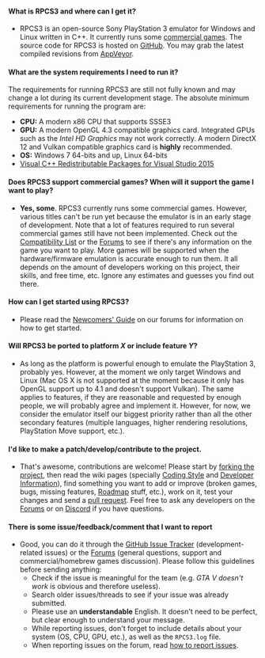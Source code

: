 #### What is RPCS3 and where can I get it?
* RPCS3 is an open-source Sony PlayStation 3 emulator for Windows and Linux written in C++. It currently runs some [commercial games](https://rpcs3.net/compatibility). The source code for RPCS3 is hosted on [GitHub](https://github.com/RPCS3/rpcs3/). You may grab the latest compiled revisions from [AppVeyor](https://ci.appveyor.com/project/rpcs3/rpcs3/branch/master/artifacts).

#### What are the system requirements I need to run it?
The requirements for running RPCS3 are still not fully known and may change a lot during its current development stage. The absolute minimum requirements for running the program are:
* **CPU:** A modern x86 CPU that supports SSSE3
* **GPU:** A modern OpenGL 4.3 compatible graphics card. Integrated GPUs such as the *Intel HD Graphics* may not work correctly. A modern DirectX 12 and Vulkan compatible graphics card is **highly** recommended.
* **OS:** Windows 7 64-bits and up, Linux 64-bits
* [Visual C++ Redistributable Packages for Visual Studio 2015](http://www.microsoft.com/en-us/download/details.aspx?id=48145)

#### Does RPCS3 support commercial games? When will it support the game I want to play?
* **Yes, some**. RPCS3 currently runs some commercial games. However, various titles can't be run yet because the emulator is in an early stage of development. Note that a lot of features required to run several commercial games still have not been implemented. Check out the [Compatibility List](https://rpcs3.net/compatibility) or the [Forums](http://www.emunewz.net/forum/forumdisplay.php?fid=172) to see if there's any information on the game you want to play. More games will be supported when the hardware/firmware emulation is accurate enough to run them. It all depends on the amount of developers working on this project, their skills, and free time, etc. Ignore any estimates and guesses you find out there.

#### How can I get started using RPCS3?
* Please read the [Newcomers' Guide](http://www.emunewz.net/forum/showthread.php?tid=174352) on our forums for information on how to get started.

#### Will RPCS3 be ported to platform *X* or include feature *Y*?
* As long as the platform is powerful enough to emulate the PlayStation 3, probably yes. However, at the moment we only target Windows and Linux (Mac OS X is not supported at the moment because it only has OpenGL support up to 4.1 and doesn't support Vulkan). The same applies to features, if they are reasonable and requested by enough people, we will probably agree and implement it. However, for now, we consider the emulator itself our biggest priority rather than all the other secondary features (multiple languages, higher rendering resolutions, PlayStation Move support, etc.).

#### I'd like to make a patch/develop/contribute to the project.
* That's awesome, contributions are welcome! Please start by [forking the project](https://github.com/RPCS3/rpcs3/fork), then read the wiki pages (specially [Coding Style](https://github.com/RPCS3/rpcs3/wiki/Coding-Style) and [Developer Information](https://github.com/RPCS3/rpcs3/wiki/Developer-Information)), find something you want to add or improve (broken games, bugs, missing features, [Roadmap](https://github.com/RPCS3/rpcs3/wiki/Roadmap) stuff, etc.), work on it, test your changes and send a [pull request](https://help.github.com/articles/using-pull-requests). Feel free to ask any developers on the [Forums](http://emunewz.net/forum/forumdisplay.php?fid=172) or on [Discord](https://discord.me/RPCS3) if you have questions.

#### There is some issue/feedback/comment that I want to report
* Good, you can do it through the [GitHub Issue Tracker](https://github.com/RPCS3/rpcs3/issues) (development-related issues) or the [Forums](http://www.emunewz.net/forum/forumdisplay.php?fid=172) (general questions, support and commercial/homebrew games discussion). Please follow this guidelines before sending anything:
  - Check if the issue is meaningful for the team (e.g. *GTA V doesn't work* is obvious and therefore useless).
  - Search older issues/threads to see if your issue was already submitted.
  - Please use an **understandable** English. It doesn't need to be perfect, but clear enough to understand your message.
  - While reporting issues, don't forget to include details about your system (OS, CPU, GPU, etc.), as well as the `RPCS3.log` file.
  - When reporting issues on the forum, read [how to report issues](http://www.emunewz.net/forum/showthread.php?tid=171465).